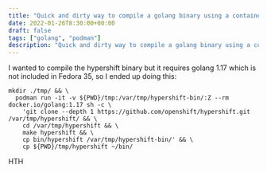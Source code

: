 ```yaml
---
title: "Quick and dirty way to compile a golang binary using a container"
date: 2022-01-26T8:30:00+00:00
draft: false
tags: ["golang", "podman"]
description: "Quick and dirty way to compile a golang binary using a container"
---
```


I wanted to compile the hypershift binary but it requires golang 1.17 which is not included in Fedora 35, so I ended up doing this:

```
mkdir ./tmp/ && \
  podman run -it -v ${PWD}/tmp:/var/tmp/hypershift-bin/:Z --rm docker.io/golang:1.17 sh -c \
    'git clone --depth 1 https://github.com/openshift/hypershift.git /var/tmp/hypershift/ && \
    cd /var/tmp/hypershift && \
    make hypershift && \
    cp bin/hypershift /var/tmp/hypershift-bin/' && \
    cp ${PWD}/tmp/hypershift ~/bin/
```

HTH
